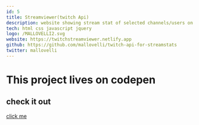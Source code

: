 ```yaml
---
id: 5
title: Streamviewer(twitch Api)
description: website showing stream stat of selected channels/users on twitch 
tech: html css javascript jquery
logo: /MALLOVELLI2.svg
website: https://twitchstreamviewer.netlify.app
github: https://github.com/mallovelli/twitch-api-for-streamstats
twitter: mallovelli
---
```


# This project lives on codepen

## check it out

[click me](https://twitchstreamviewer.netlify.app) 
